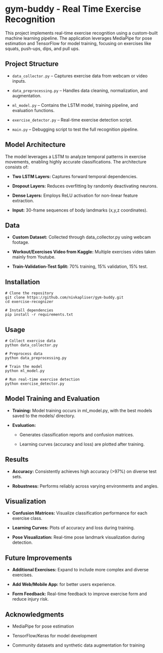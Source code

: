 # gym-buddy - Real Time Exercise Recognition

This project implements real-time exercise recognition using a custom-built machine learning pipeline. The application leverages MediaPipe for pose estimation and TensorFlow for model training, focusing on exercises like squats, push-ups, dips, and pull ups.

## Project Structure

* `data_collector.py` – Captures exercise data from webcam or video inputs.

* `data_preprocessing.py` – Handles data cleaning, normalization, and augmentation.

* `ml_model.py` – Contains the LSTM model, training pipeline, and evaluation functions.

* `exercise_detector.py` – Real-time exercise detection script.

* `main.py` – Debugging script to test the full recognition pipeline.

## Model Architecture

The model leverages a LSTM to analyze temporal patterns in exercise movements, enabling highly accurate classifications. The architecture consists of:

* **Two LSTM Layers:** Captures forward temporal dependencies.

* **Dropout Layers:** Reduces overfitting by randomly deactivating neurons.

* **Dense Layers:** Employs ReLU activation for non-linear feature extraction.

* **Input:** 30-frame sequences of body landmarks (x,y,z coordinates).

## Data

* **Custom Dataset:** Collected through data_collector.py using webcam footage.

* **Workout/Exercises Video from Kaggle:** Multiple exercises vides taken mainly from Youtube.

* **Train-Validation-Test Split:** 70% training, 15% validation, 15% test.

## Installation
```
# Clone the repository
git clone https://github.com/nivkapliser/gym-buddy.git
cd exercise-recognizer

# Install dependencies
pip install -r requirements.txt
```
## Usage
```
# Collect exercise data
python data_collector.py

# Preprocess data
python data_preprocessing.py

# Train the model
python ml_model.py

# Run real-time exercise detection
python exercise_detector.py
```
## Model Training and Evaluation

* **Training:** Model training occurs in ml_model.py, with the best models saved to the models/ directory.

* **Evaluation:**

  * Generates classification reports and confusion matrices.

  * Learning curves (accuracy and loss) are plotted after training.

## Results

* **Accuracy:** Consistently achieves high accuracy (>97%) on diverse test sets.

* **Robustness:** Performs reliably across varying environments and angles.

## Visualization

* **Confusion Matrices:** Visualize classification performance for each exercise class.

* **Learning Curves:** Plots of accuracy and loss during training.

* **Pose Visualization:** Real-time pose landmark visualization during detection.

## Future Improvements

* **Additional Exercises:** Expand to include more complex and diverse exercises.

* **Add Web/Mobile App:** for better users experience.

* **Form Feedback:** Real-time feedback to improve exercise form and reduce injury risk.

## Acknowledgments

* MediaPipe for pose estimation

* TensorFlow/Keras for model development

* Community datasets and synthetic data augmentation for training
